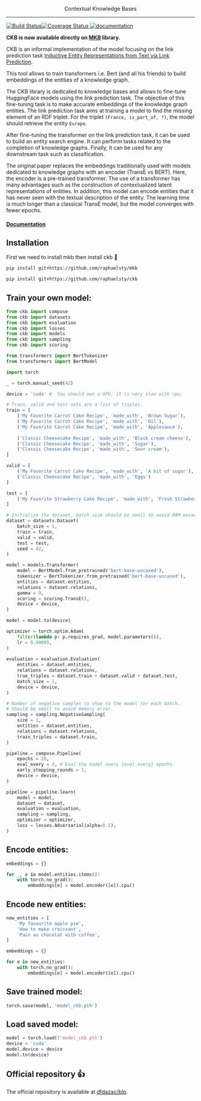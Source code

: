 <p align=center>Contextual Knowledge Bases</p>

---

[![Build Status](https://travis-ci.com/raphaelsty/ckb.svg?branch=main)](https://travis-ci.com/raphaelsty/ckb)[![Coverage Status](https://coveralls.io/repos/github/raphaelsty/ckb/badge.svg?branch=main)](https://coveralls.io/github/raphaelsty/ckb?branch=main)<a href="https://raphaelsty.github.io/ckb/">
<img src="https://img.shields.io/website?label=docs&style=flat-square&url=https%3A%2F%2Fraphaelsty.github.io/ckb/%2F" alt="documentation">
</a>

**CKB is now available directly on [MKB](https://github.com/raphaelsty/mkb) library.**

CKB is an informal implementation of the model focusing on the link prediction task [Inductive Entity Representations from Text via Link Prediction](https://arxiv.org/abs/2010.03496). 

This tool allows to train transformers i.e. Bert (and all his friends) to build embeddings of the entities of a knowledge graph. 

The CKB library is dedicated to knowledge bases and allows to fine-tune HuggingFace models using the link prediction task. The objective of this fine-tuning task is to make accurate embeddings of the knowledge graph entities. The link prediction task aims at training a model to find the missing element of an RDF triplet. For the triplet `(France, is_part_of, ?)`, the model should retrieve the entity `Europe`.

After fine-tuning the transformer on the link prediction task, it can be used to build an entity search engine. It can perform tasks related to the completion of knowledge graphs. Finally, it can be used for any downstream task such as classification.

The original paper replaces the embeddings traditionally used with models dedicated to knowledge graphs with an encoder (TransE vs BERT). Here, the encoder is a pre-trained transformer. The use of a transformer has many advantages such as the construction of contextualized latent representations of entities. In addition, this model can encode entities that it has never seen with the textual description of the entity. The learning time is much longer than a classical TransE model, but the model converges with fewer epochs.

#### [Documentation](https://raphaelsty.github.io/ckb/)

## Installation

First we need to install mkb then install ckb 🙂

```sh
pip install git+https://github.com/raphaelsty/mkb
```

```sh
pip install git+https://github.com/raphaelsty/ckb
```

## Train your own model:

```python
from ckb import compose
from ckb import datasets
from ckb import evaluation
from ckb import losses
from ckb import models
from ckb import sampling
from ckb import scoring

from transformers import BertTokenizer
from transformers import BertModel

import torch

_ = torch.manual_seed(42)

device = 'cuda' #  You should own a GPU, it is very slow with cpu.

# Train, valid and test sets are a list of triples.
train = [
    ('My Favorite Carrot Cake Recipe', 'made_with', 'Brown Sugar'),
    ('My Favorite Carrot Cake Recipe', 'made_with', 'Oil'),
    ('My Favorite Carrot Cake Recipe', 'made_with', 'Applesauce'),
    
    ('Classic Cheesecake Recipe', 'made_with', 'Block cream cheese'),
    ('Classic Cheesecake Recipe', 'made_with', 'Sugar'),
    ('Classic Cheesecake Recipe', 'made_with', 'Sour cream'),
]

valid = [
    ('My Favorite Carrot Cake Recipe', 'made_with', 'A bit of sugar'), 
    ('Classic Cheesecake Recipe', 'made_with', 'Eggs')
]

test = [
    ('My Favorite Strawberry Cake Recipe', 'made_with', 'Fresh Strawberry')
]

# Initialize the dataset, batch size should be small to avoid RAM exceed. 
dataset = datasets.Dataset(
    batch_size = 1,
    train = train,
    valid = valid,
    test = test,
    seed = 42,
)

model = models.Transformer(
    model = BertModel.from_pretrained('bert-base-uncased'),
    tokenizer = BertTokenizer.from_pretrained('bert-base-uncased'),
    entities = dataset.entities,
    relations = dataset.relations,
    gamma = 9,
    scoring = scoring.TransE(),
    device = device,
)

model = model.to(device)

optimizer = torch.optim.Adam(
    filter(lambda p: p.requires_grad, model.parameters()),
    lr = 0.00005,
)
    
evaluation = evaluation.Evaluation(
    entities = dataset.entities,
    relations = dataset.relations,
    true_triples = dataset.train + dataset.valid + dataset.test,
    batch_size = 1,
    device = device,
)

# Number of negative samples to show to the model for each batch.
# Should be small to avoid memory error.
sampling = sampling.NegativeSampling(
    size = 1,
    entities = dataset.entities,
    relations = dataset.relations,
    train_triples = dataset.train,
)

pipeline = compose.Pipeline(
    epochs = 20,
    eval_every = 3, # Eval the model every {eval_every} epochs.
    early_stopping_rounds = 1, 
    device = device,
)

pipeline = pipeline.learn(
    model = model,
    dataset = dataset,
    evaluation = evaluation,
    sampling = sampling,
    optimizer = optimizer,
    loss = losses.Adversarial(alpha=0.5),
)
```

## Encode entities:

```python
embeddings = {}

for _, e in model.entities.items():
    with torch.no_grad():
        embeddings[e] = model.encoder([e]).cpu()
```


## Encode new entities:

```python
new_entities = [
    'My favourite apple pie',
    'How to make croissant',
    'Pain au chocolat with coffee',
]

embeddings = {}

for e in new_entities:
    with torch.no_grad():
        embeddings[e] = model.encoder([e]).cpu()
```

## Save trained model:

```python
torch.save(model, 'model_ckb.pth')
```

## Load saved model:

```python
model = torch.load(f'model_ckb.pth')
device = 'cuda'
model.device = device 
model.to(device)
```

## Official repository 👍

The official repository is available at [dfdazac/blp](https://github.com/dfdazac/blp). 
